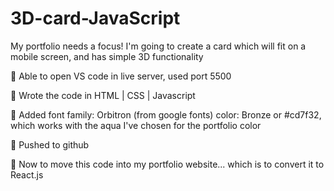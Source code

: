 # 3D-card-JavaScript

My portfolio needs a focus! I'm going to create a card which will fit on a mobile screen, and has simple 3D functionality 

🛵 Able to open VS code in live server, used port 5500

🛵 Wrote the code in HTML | CSS | Javascript

🛵 Added font family: Orbitron (from google fonts) color: Bronze or #cd7f32, which works with the aqua I've chosen for the portfolio color

🛵 Pushed to github

🛵 Now to move this code into my portfolio website... which is to convert it to React.js
